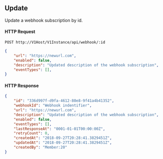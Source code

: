 ## Update

Update a webhook subscription by id.

#### HTTP Request

`POST http://V1Host/V1Instance/api/webhook/:id`

```json
{
    "url": "https://newurl.com", 
    "enabled": false,
    "description": "Updated description of the webhook subscription",
    "eventTypes": [],
}
```

#### HTTP Response

```json
{
    "id": "336d997f-d9fa-4612-80e8-9f41a4b41352",
    "webhookId": "Webhook indentifier",
    "url": "https://newurl.com",
    "description": "Updated description of the webhook subscription",
    "enabled": false,
    "eventTypes": [],
    "lastResponseAt": "0001-01-01T00:00:00Z",
    "retryCount": 0,
    "createdAt": "2018-09-27T20:28:41.3829451Z",
    "updatedAt": "2018-09-27T20:28:41.3829451Z",
    "createdBy": "Member:20"
}
```
